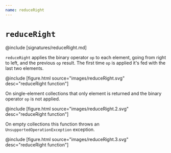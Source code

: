```yaml
---
name: reduceRight
---
```


# `reduceRight`

@include [signatures/reduceRight.md]

`reduceRight` applies the binary operator `op` to each element, going from right to left, and the previous `op` result.
The first time `op` is applied it's fed with the last two elements.

@include [figure.html source="images/reduceRight.svg" desc="reduceRight function"]

On single-element collections that only element is returned and the binary operator `op` is not applied.

@include [figure.html source="images/reduceRight.2.svg" desc="reduceRight function"]

On empty collections this function throws an `UnsupportedOperationException` exception.

@include [figure.html source="images/reduceRight.3.svg" desc="reduceRight function"]
